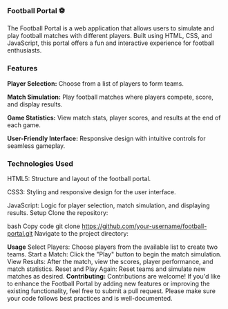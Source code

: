 ### Football Portal ⚽️

The Football Portal is a web application that allows users to simulate and play football matches with different players. Built using HTML, CSS, and JavaScript, this portal offers a fun and interactive experience for football enthusiasts.

### Features
**Player Selection:** Choose from a list of players to form teams.

**Match Simulation:** Play football matches where players compete, score, and display results.

**Game Statistics:** View match stats, player scores, and results at the end of each game.

**User-Friendly Interface:** Responsive design with intuitive controls for seamless gameplay.
### Technologies Used
HTML5: Structure and layout of the football portal.

CSS3: Styling and responsive design for the user interface.

JavaScript: Logic for player selection, match simulation, and displaying results.
Setup
Clone the repository:

bash
Copy code
git clone https://github.com/your-username/football-portal.git
Navigate to the project directory:

**Usage**
Select Players: Choose players from the available list to create two teams.
Start a Match: Click the "Play" button to begin the match simulation.
View Results: After the match, view the scores, player performance, and match statistics.
Reset and Play Again: Reset teams and simulate new matches as desired.
**Contributing:**
Contributions are welcome! If you'd like to enhance the Football Portal by adding new features or improving the existing functionality, feel free to submit a pull request. Please make sure your code follows best practices and is well-documented.

